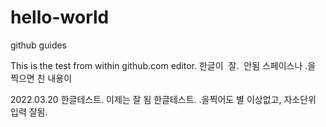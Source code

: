 # hello-world
github guides

This is the test from within github.com editor.
한글이
  잘.
  안됨
 스페이스나
 .을 찍으면 친 내용이 
 
 2022.03.20 한글테스트. 이제는 잘 됨
 한글테스트.
 .을찍어도 별 이상없고, 자소단위 입력 잘됨.
